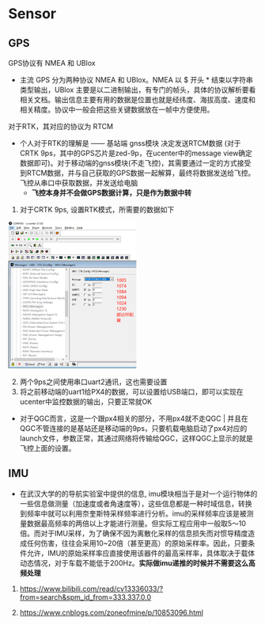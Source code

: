# Sensor



## GPS

GPS协议有 NMEA 和 UBlox

- 主流 GPS 分为两种协议 NMEA 和 UBlox。NMEA 以 $ 开头 * 结束以字符串类型输出，UBlox 主要是以二进制输出，有专门的帧头，具体的协议解析要看相关文档。输出信息主要有用的数据是位置也就是经纬度、海拔高度、速度和相关精度。协议中一般会把这些关键数据放在一帧中方便使用。



对于RTK，其对应的协议为 RTCM

- 个人对于RTK的理解是 —— 基站端 gnss模块 决定发送RTCM数据 (对于CRTK 9ps，其中的GPS芯片是zed-9p，在ucenter中的message view确定数据即可)。对于移动端的gnss模块(不走飞控)，其需要通过一定的方式接受到RTCM数据，并与自己获取的GPS数据一起解算，最终将数据发送给飞控。飞控从串口中获取数据，并发送给电脑
  - **飞控本身并不会做GPS数据计算，只是作为数据中转**




1. 对于CRTK 9ps, 设置RTK模式，所需要的数据如下

<img src="./figure/image-20240911003800243.png" alt="image-20240911003800243" style="zoom:50%;" />

2. 两个9ps之间使用串口uart2通讯，这也需要设置
3. 将之前移动端的uart1给PX4的数据，可以设置给USB端口，即可以实现在ucenter中监控数据的输出，只要正常就OK



- 对于QGC而言，这是一个跟px4相关的部分，不用px4就不走QGC | 并且在QGC不管连接的是基站还是移动端的9ps，只要机载电脑启动了px4对应的launch文件，参数正常，其通过网络将传输给QGC，这样QGC上显示的就是飞控上面的设置。







## IMU

- 在武汉大学的的导航实验室中提供的信息, imu模块相当于是对一个运行物体的一些信息做测量（加速度或者角速度等），这些信息都是一种时域信息，转换到频率中就可以利用奈奎斯特采样频率进行分析。imu的采样频率应该是被测量数据最高频率的两倍以上才能进行测量。但实际工程应用中一般取5～10倍。而对于IMU采样，为了确保不因为离散化采样的信息损失而对惯导精度造成任何伤害，往往会采用10~20倍（甚至更高）的原始采样率。因此，只要条件允许，IMU的原始采样率应直接使用该器件的最高采样率，具体取决于载体动态情况，对于车载不能低于200Hz。**实际做imu递推的时候并不需要这么高频处理**



1. https://www.bilibili.com/read/cv13336033/?from=search&spm_id_from=333.337.0.0

2. https://www.cnblogs.com/zoneofmine/p/10853096.html
